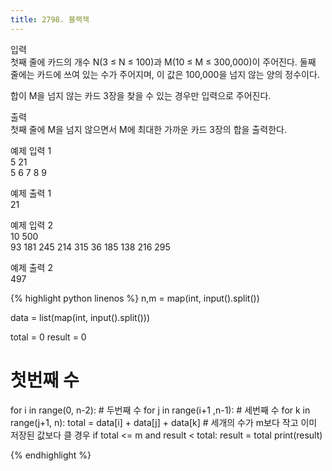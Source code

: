 ```yaml
---
title: 2798. 블랙잭
---
```


입력  
첫째 줄에 카드의 개수 N(3 ≤ N ≤ 100)과 M(10 ≤ M ≤ 300,000)이 주어진다. 둘째 줄에는 카드에 쓰여 있는 수가 주어지며, 이 값은 100,000을 넘지 않는 양의 정수이다.  
  
합이 M을 넘지 않는 카드 3장을 찾을 수 있는 경우만 입력으로 주어진다.  
  
출력  
첫째 줄에 M을 넘지 않으면서 M에 최대한 가까운 카드 3장의 합을 출력한다.  
  
예제 입력 1  
5 21  
5 6 7 8 9  
  
예제 출력 1  
21  
  
예제 입력 2  
10 500  
93 181 245 214 315 36 185 138 216 295  
  
예제 출력 2  
497  

{% highlight python linenos %}
n,m = map(int, input().split())

data = list(map(int, input().split()))

total = 0
result = 0
# 첫번째 수
for i in range(0, n-2):
    # 두번째 수
    for j in range(i+1 ,n-1):
        # 세번째 수
        for k in range(j+1, n):
            total = data[i] + data[j] + data[k]
            # 세개의 수가 m보다 작고 이미 저장된 값보다 클 경우
            if total <= m and result < total:
                result = total
print(result)

{% endhighlight %}
